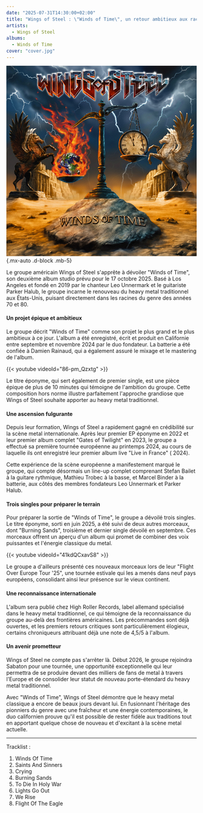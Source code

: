 ```yaml
---
date: "2025-07-31T14:30:00+02:00"
title: "Wings of Steel : \"Winds of Time\", un retour ambitieux aux racines du heavy metal"
artists:
  - Wings of Steel
albums:
  - Winds of Time
cover: "cover.jpg"
---
```


![Winds of Time](album-cover.jpg)
{.mx-auto .d-block .mb-5}

Le groupe américain Wings of Steel s'apprête à dévoiler "Winds of Time", son deuxième album studio prévu pour le 17
octobre 2025. Basé à Los Angeles et fondé en 2019 par le chanteur Leo Unnermark et le guitariste Parker Halub, le groupe
incarne le renouveau du heavy metal traditionnel aux États-Unis, puisant directement dans les racines du genre des
années 70 et 80.

#### Un projet épique et ambitieux

Le groupe décrit "Winds of Time" comme son projet le plus grand et le plus ambitieux à ce jour. L'album a été
enregistré, écrit et produit en Californie entre septembre et novembre 2024 par le duo fondateur. La batterie a été
confiée à Damien Rainaud, qui a également assuré le mixage et le mastering de l'album.

{{< youtube videoId="86-pm_Qzxtg" >}}

Le titre éponyme, qui sert également de premier single, est une pièce épique de plus de 10 minutes qui témoigne de
l'ambition du groupe. Cette composition hors norme illustre parfaitement l'approche grandiose que Wings of Steel
souhaite apporter au heavy metal traditionnel.

#### Une ascension fulgurante

Depuis leur formation, Wings of Steel a rapidement gagné en crédibilité sur la scène metal internationale. Après leur
premier EP éponyme en 2022 et leur premier album complet "Gates of Twilight" en 2023, le groupe a effectué sa première
tournée européenne au printemps 2024, au cours de laquelle ils ont enregistré leur premier album live "Live in France" (
2024).

Cette expérience de la scène européenne a manifestement marqué le groupe, qui compte désormais un line-up complet
comprenant Stefan Bailet à la guitare rythmique, Mathieu Trobec à la basse, et Marcel Binder à la batterie, aux côtés
des membres fondateurs Leo Unnermark et Parker Halub.

#### Trois singles pour préparer le terrain

Pour préparer la sortie de "Winds of Time", le groupe a dévoilé trois singles. Le titre éponyme, sorti en juin 2025, a
été suivi de deux autres morceaux, dont "Burning Sands", troisième et dernier single dévoilé en septembre. Ces morceaux
offrent un aperçu d'un album qui promet de combiner des voix puissantes et l'énergie classique du metal.

{{< youtube videoId="41kdQCxavS8" >}}

Le groupe a d'ailleurs présenté ces nouveaux morceaux lors de leur "Flight Over Europe Tour '25", une tournée estivale
qui les a menés dans neuf pays européens, consolidant ainsi leur présence sur le vieux continent.

#### Une reconnaissance internationale

L'album sera publié chez High Roller Records, label allemand spécialisé dans le heavy metal traditionnel, ce qui
témoigne de la reconnaissance du groupe au-delà des frontières américaines. Les précommandes sont déjà ouvertes, et les
premiers retours critiques sont particulièrement élogieux, certains chroniqueurs attribuant déjà une note de 4,5/5 à
l'album.

#### Un avenir prometteur

Wings of Steel ne compte pas s'arrêter là. Début 2026, le groupe rejoindra Sabaton pour une tournée, une opportunité
exceptionnelle qui leur permettra de se produire devant des milliers de fans de metal à travers l'Europe et de
consolider leur statut de nouveau porte-étendard du heavy metal traditionnel.

Avec "Winds of Time", Wings of Steel démontre que le heavy metal classique a encore de beaux jours devant lui. En
fusionnant l'héritage des pionniers du genre avec une fraîcheur et une énergie contemporaines, le duo californien prouve
qu'il est possible de rester fidèle aux traditions tout en apportant quelque chose de nouveau et d'excitant à la scène
metal actuelle.

---

Tracklist :

01. Winds Of Time
02. Saints And Sinners
03. Crying
04. Burning Sands
05. To Die In Holy War
06. Lights Go Out
07. We Rise
08. Flight Of The Eagle
